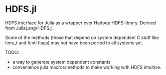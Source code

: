HDFS.jl
=======

HDFS interface for Julia as a wrapper over Hadoop HDFS library.
Derived from JuliaLang/HDFS.jl.

Some of the methods (those that depend on system dependent C stuff like time\_t and fcntl flags) may not have been ported to all systems yet.

TODO:
- a way to generate system dependent constants
- convenience julia macros/methods to make working with HDFS intuitive.

